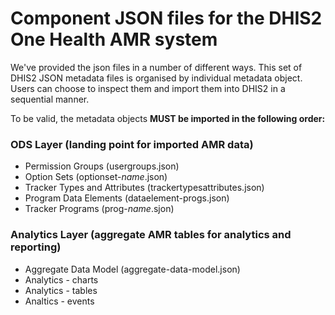 # Component JSON files for the DHIS2 One Health AMR system

We've provided the json files in a number of different ways. This set of DHIS2 JSON metadata files is organised by individual metadata object. Users can choose to inspect them and import them into DHIS2 in a sequential manner.

To be valid, the metadata objects __MUST be imported in the following order:__
### ODS Layer (landing point for imported AMR data)
* Permission Groups (usergroups.json)
* Option Sets (optionset-_name_.json)
* Tracker Types and Attributes (trackertypesattributes.json)
* Program Data Elements (dataelement-progs.json)
* Tracker Programs (prog-_name_.sjon)
### Analytics Layer (aggregate AMR tables for analytics and reporting)
* Aggregate Data Model (aggregate-data-model.json)
* Analytics - charts
* Analytics - tables
* Analtics - events
